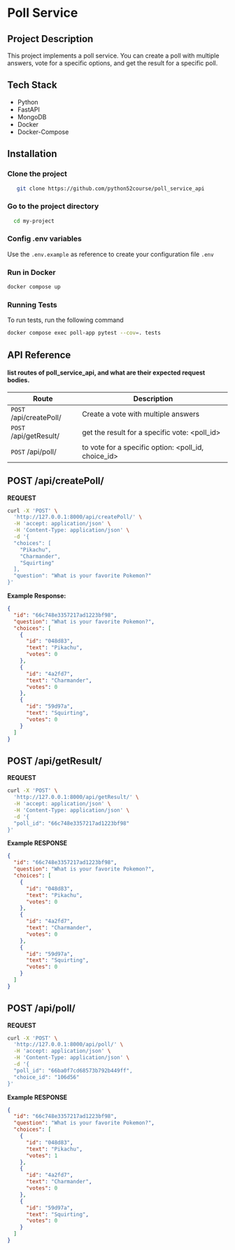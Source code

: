 # Poll Service

## Project Description
This project implements a poll service.  You can create a poll with multiple answers, vote for a specific options, and get the result for a specific poll.

## Tech Stack
- Python
- FastAPI
- MongoDB
- Docker
- Docker-Compose

## Installation

### Clone the project
```bash
   git clone https://github.com/python52course/poll_service_api
```
### Go to the project directory
```bash
  cd my-project
```

### Config .env variables
Use the `.env.example` as reference to create your configuration file `.env`

### Run in Docker
```bash
docker compose up
```

### Running Tests
To run tests, run the following command
```bash
docker compose exec poll-app pytest --cov=. tests
```

## API Reference

#### list routes of poll_service_api, and what are their expected request bodies.

| Route                       | Description
|-----------------------------|-----------------------------------------------------
| `POST` /api/createPoll/     | Create a vote with multiple answers
| `POST` /api/getResult/      | get the result for a specific vote: <poll_id>
| `POST` /api/poll/           | to vote for a specific option: <poll_id, choice_id>

## POST /api/createPoll/
**REQUEST**
```bash
curl -X 'POST' \
  'http://127.0.0.1:8000/api/createPoll/' \
  -H 'accept: application/json' \
  -H 'Content-Type: application/json' \
  -d '{
  "choices": [
    "Pikachu",
    "Charmander",
    "Squirting"
  ],
  "question": "What is your favorite Pokemon?"
}'
```

**Example Response:**
```json
{
  "id": "66c748e3357217ad1223bf98",
  "question": "What is your favorite Pokemon?",
  "choices": [
    {
      "id": "048d83",
      "text": "Pikachu",
      "votes": 0
    },
    {
      "id": "4a2fd7",
      "text": "Charmander",
      "votes": 0
    },
    {
      "id": "59d97a",
      "text": "Squirting",
      "votes": 0
    }
  ]
}
```
## POST /api/getResult/
**REQUEST**
```bash
curl -X 'POST' \
  'http://127.0.0.1:8000/api/getResult/' \
  -H 'accept: application/json' \
  -H 'Content-Type: application/json' \
  -d '{
  "poll_id": "66c748e3357217ad1223bf98"
}'
```

**Example RESPONSE**
```json
{
  "id": "66c748e3357217ad1223bf98",
  "question": "What is your favorite Pokemon?",
  "choices": [
    {
      "id": "048d83",
      "text": "Pikachu",
      "votes": 0
    },
    {
      "id": "4a2fd7",
      "text": "Charmander",
      "votes": 0
    },
    {
      "id": "59d97a",
      "text": "Squirting",
      "votes": 0
    }
  ]
}
```

## POST /api/poll/

**REQUEST**
```bash
curl -X 'POST' \
  'http://127.0.0.1:8000/api/poll/' \
  -H 'accept: application/json' \
  -H 'Content-Type: application/json' \
  -d '{
  "poll_id": "66ba0f7cd68573b792b449ff",
  "choice_id": "106d56"
}'
```

**Example RESPONSE**
```json
{
  "id": "66c748e3357217ad1223bf98",
  "question": "What is your favorite Pokemon?",
  "choices": [
    {
      "id": "048d83",
      "text": "Pikachu",
      "votes": 1
    },
    {
      "id": "4a2fd7",
      "text": "Charmander",
      "votes": 0
    },
    {
      "id": "59d97a",
      "text": "Squirting",
      "votes": 0
    }
  ]
}
